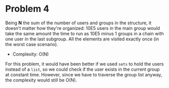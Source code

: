 # Problem 4

Being **N** the sum of the number of users and groups in the structure, it doesn't matter how they're organized: 10E5
users in the main group would take the same amount the time to run as 10E5 minus 1 groups in a chain with one user in
the last subgroup. All the elements are visited exactly once (in the worst case scenario).

* Complexity: O(N)

For this problem, it would have been better if we used `sets` to hold the users instead of a `list`, so we could check
if the user exists in the current group at constant time. However, since we have to traverse the group list anyway, the
complexity would still be O(N). 
